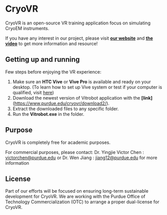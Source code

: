CryoVR
=======================
CryoVR is an open-source VR training application focus on simulating CryoEM instruments.

If you have any interest in our project, please visit **[our website](https://www.purdue.edu/cryovr/)** and **[the video](https://www.youtube.com/channel/UCLz1-9J1nHSp0VK5aCH3ZFw)** to get more information and resource!


Getting up and running
---------------------
Few steps before enjoying the VR experience:

1. Make sure an **HTC Vive** or **Vive Pro** is available and ready on your desktop. (To learn how to set up Vive system or test if your computer is qualified, visit [here](https://support.steampowered.com/steamvr/HTC_Vive/))
2. Download the newest version of Vitrobot application with the **[link]**(https://www.purdue.edu/cryovr/download2/).
3. Extract the downloaded files to any specific folder.
4. Run the **Vitrobot.exe** in the folder.


Purpose
---------------------
CryoVR is completely free for academic purposes.

For commercial purposes, please contact:
Dr. Yingjie Victor Chen :    victorchen@purdue.edu    or    Dr. Wen Jiang :    jiang12@purdue.edu
for more information


License
--------------------
Part of our efforts will be focused on ensuring long-term sustainable development for CryoVR. We are working with the Purdue Office of Technology Commercialization (OTC) to arrange a proper dual-license for CryoVR. 
